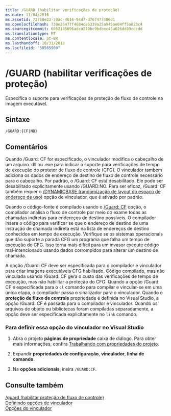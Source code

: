 ```yaml
---
title: /GUARD (habilitar verificações de proteção)
ms.date: 11/04/2016
ms.assetid: 72758e23-70ac-4616-94d7-d767477406d1
ms.openlocfilehash: 730e26477f4684ca6339a25a945ae04ff5a823c4
ms.sourcegitcommit: 6052185696adca270bc9bdbec45a626dd89cdcdd
ms.translationtype: MT
ms.contentlocale: pt-BR
ms.lasthandoff: 10/31/2018
ms.locfileid: "50565900"
---
```

# <a name="guard-enable-guard-checks"></a>/GUARD (habilitar verificações de proteção)

Especifica o suporte para verificações de proteção de fluxo de controle na imagem executável.

## <a name="syntax"></a>Sintaxe

```
/GUARD:{CF|NO}
```

## <a name="remarks"></a>Comentários

Quando /Guard: CF for especificado, o vinculador modifica o cabeçalho de um arquivo. dll ou .exe para indicar o suporte para verificações de tempo de execução do protetor de fluxo de controle (CFG). O vinculador também adiciona os dados de endereço de destino de fluxo de controle necessário para o cabeçalho. Por padrão, o /Guard: CF está desabilitado. Ele pode ser desabilitado explicitamente usando /GUARD:NO. Para ser eficaz, /Guard: CF também requer o [/DYNAMICBASE (randomização de layout do espaço de endereço de uso)](../../build/reference/dynamicbase-use-address-space-layout-randomization.md) opção de vinculador, que é ativado por padrão.

Quando o código-fonte é compilado usando o [/Guard: CF](../../build/reference/guard-enable-control-flow-guard.md) opção, o compilador analisa o fluxo de controle por meio do exame todas as chamadas indiretas para endereços de destino possíveis. O compilador insere o código para verificar se que o endereço de destino de uma instrução de chamada indireta está na lista de endereços de destino conhecidos em tempo de execução. Verifique se os sistemas operacionais que dão suporte a parada CFG um programa que falha um tempo de execução do CFG. Isso torna mais difícil para um invasor execute código mal-intencionado usando dados corrompidos para alterar um destino de chamada.

A opção /Guard: CF deve ser especificada para o compilador e vinculador para criar imagens executáveis CFG habilitado. Código compilado, mas não vinculada usando /Guard: CF gera o custo das verificações de tempo de execução, mas não habilitar a proteção do CFG. Quando a opção /Guard: CF é especificada para o `cl` comando para compilar e vincular-se em uma única etapa, o compilador passa o sinalizador para o vinculador. Quando o **proteção de fluxo de controle** propriedade é definida no Visual Studio, a opção /Guard: CF é passada para o compilador e vinculador. Quando os arquivos de objeto ou bibliotecas foram compiladas separadamente, a opção deve ser especificada explicitamente no `link` comando.

### <a name="to-set-this-linker-option-in-visual-studio"></a>Para definir essa opção do vinculador no Visual Studio

1. Abra o projeto **páginas de propriedade** caixa de diálogo. Para obter mais informações, confira [Trabalhando com propriedades do projeto](../../ide/working-with-project-properties.md).

1. Expandir **propriedades de configuração**, **vinculador**, **linha de comando**.

1. Na **opções adicionais**, insira `/GUARD:CF`.

## <a name="see-also"></a>Consulte também

[/guard (habilitar proteção de fluxo de controle)](../../build/reference/guard-enable-control-flow-guard.md)<br/>
[Definindo opções de vinculador](../../build/reference/setting-linker-options.md)<br/>
[Opções do vinculador](../../build/reference/linker-options.md)